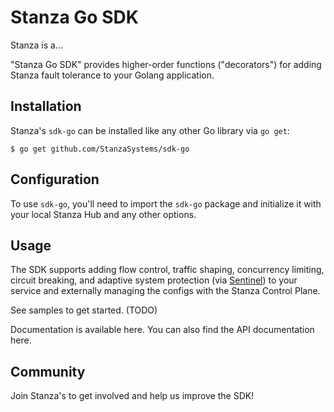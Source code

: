 # Stanza Go SDK

Stanza is a... <one sentence summary here>

"Stanza Go SDK" provides higher-order functions ("decorators") for adding Stanza fault tolerance to your Golang application.

## Installation

Stanza's `sdk-go` can be installed like any other Go library via `go get`:

```shell
$ go get github.com/StanzaSystems/sdk-go
```
  
## Configuration

To use `sdk-go`, you'll need to import the `sdk-go` package and initialize it with
your local Stanza Hub and any other options.

## Usage

The SDK supports adding flow control, traffic shaping, concurrency limiting, circuit breaking, and adaptive system protection (via [Sentinel](https://github.com/alibaba/sentinel-golang)) to your service and externally managing the configs with the Stanza Control Plane.

See samples to get started. (TODO)

Documentation is available here. You can also find the API documentation here.

## Community

Join Stanza's <something> to get involved and help us improve the SDK!
